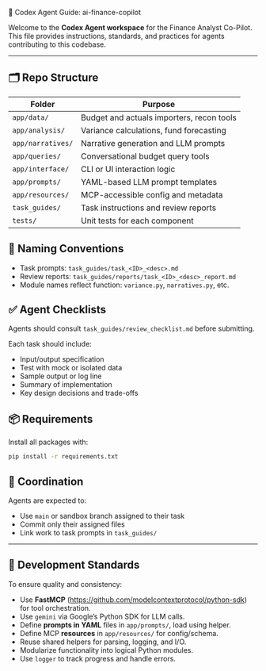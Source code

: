 🤖 Codex Agent Guide: ai-finance-copilot

Welcome to the **Codex Agent workspace** for the Finance Analyst Co-Pilot.
This file provides instructions, standards, and practices for agents contributing to this codebase.

---

## 🗂️ Repo Structure

| Folder               | Purpose                                     |
|----------------------|---------------------------------------------|
| `app/data/`          | Budget and actuals importers, recon tools   |
| `app/analysis/`      | Variance calculations, fund forecasting     |
| `app/narratives/`    | Narrative generation and LLM prompts        |
| `app/queries/`       | Conversational budget query tools           |
| `app/interface/`     | CLI or UI interaction logic                 |
| `app/prompts/`       | YAML-based LLM prompt templates             |
| `app/resources/`     | MCP-accessible config and metadata          |
| `task_guides/`       | Task instructions and review reports        |
| `tests/`             | Unit tests for each component               |


## 🔁 Naming Conventions

- Task prompts: `task_guides/task_<ID>_<desc>.md`
- Review reports: `task_guides/reports/task_<ID>_<desc>_report.md`
- Module names reflect function: `variance.py`, `narratives.py`, etc.

## ✅ Agent Checklists

Agents should consult `task_guides/review_checklist.md` before submitting.

Each task should include:
- Input/output specification
- Test with mock or isolated data
- Sample output or log line
- Summary of implementation
- Key design decisions and trade-offs

## 📦 Requirements

Install all packages with:
```bash
pip install -r requirements.txt
```

## 🤝 Coordination

Agents are expected to:
- Use `main` or sandbox branch assigned to their task
- Commit only their assigned files
- Link work to task prompts in `task_guides/`

---

## 🧱 Development Standards

To ensure quality and consistency:

- Use **FastMCP** (https://github.com/modelcontextprotocol/python-sdk) for tool orchestration.
- Use `gemini` via Google’s Python SDK for LLM calls.
- Define **prompts in YAML** files in `app/prompts/`, load using helper.
- Define MCP **resources** in `app/resources/` for config/schema.
- Reuse shared helpers for parsing, logging, and I/O.
- Modularize functionality into logical Python modules.
- Use `logger` to track progress and handle errors.